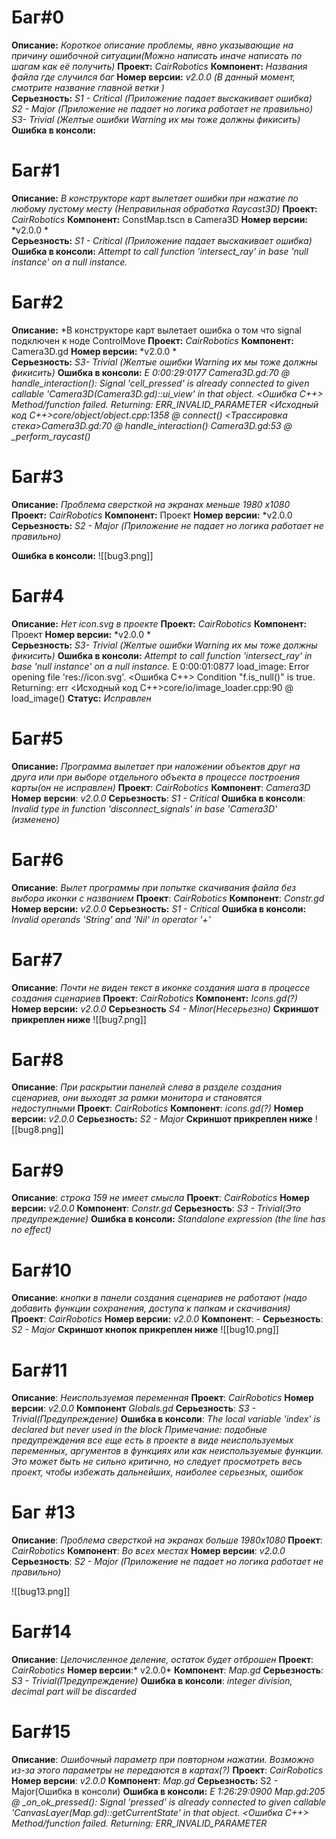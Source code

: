 
# Баг#0
**Описание:** *Короткое описание проблемы, явно указывающие на причину ошибочной ситуации(Можно написать иначе написать по шагам как её получить)*
**Проект:** *CairRobotics*
**Компонент:** *Названия файла где случился баг*
**Номер версии:** *v2.0.0 (В данный момент, смотрите название главной ветки )*   
**Серьезность:** 
*S1 - Critical (Приложение падает выскакивает ошибка)*  
*S2 - Major (Приложение не падает но логика работает не правильно)*   
*S3- Trivial (Желтые ошибки Warning их мы тоже должны фикисить)*
**Ошибка в консоли:**

# Баг#1
**Описание:** *В конструкторе карт вылетает ошибки при нажатие по любому пустому месту (Неправильная обработка Raycast3D)*
**Проект:** *CairRobotics*
**Компонент:** ConstMap.tscn в Camera3D
**Номер версии:** *v2.0.0 *   
**Серьезность:** 
*S1 - Critical (Приложение падает выскакивает ошибка)*  
**Ошибка в консоли:** *Attempt to call function 'intersect_ray' in base 'null instance' on a null instance.*

# Баг#2
**Описание:** *В конструкторе карт вылетает ошибка о том что signal подключен к ноде ControlMove
**Проект:** *CairRobotics*
**Компонент:** Camera3D.gd
**Номер версии:** *v2.0.0 *   
**Серьезность:** 
*S3- Trivial (Желтые ошибки Warning их мы тоже должны фикисить)*
**Ошибка в консоли:** *E 0:00:29:0177   Camera3D.gd:70 @ handle_interaction(): Signal 'cell_pressed' is already connected to given callable 'Camera3D(Camera3D.gd)::ui_view' in that object.
  <Ошибка C++>   Method/function failed. Returning: ERR_INVALID_PARAMETER
  <Исходный код C++>core/object/object.cpp:1358 @ connect()
  <Трассировка стека>Camera3D.gd:70 @ handle_interaction()
                 Camera3D.gd:53 @ _perform_raycast()*


# Баг#3
**Описание:** *Проблема сверсткой на экранах меньше 1980 x1080*
**Проект:** *CairRobotics*
**Компонент:** Проект
**Номер версии:** *v2.0.0  
**Серьезность:** *S2 - Major (Приложение не падает но логика работает не правильно)*   

**Ошибка в консоли:**
![[bug3.png]]

# Баг#4
**Описание:** *Нет icon.svg в проекте* 
**Проект:** *CairRobotics*
**Компонент:** Проект
**Номер версии:** *v2.0.0 *   
**Серьезность:** 
*S3- Trivial (Желтые ошибки Warning их мы тоже должны фикисить)* 
**Ошибка в консоли:** *Attempt to call function 'intersect_ray' in base 'null instance' on a null instance.*
E 0:00:01:0877   load_image: Error opening file 'res://icon.svg'.
  <Ошибка C++>   Condition "f.is_null()" is true. Returning: err
  <Исходный код C++>core/io/image_loader.cpp:90 @ load_image()
**Статус:** *Исправлен*

# Баг#5 
**Описание:** *Программа вылетает при наложении объектов друг на друга или при выборе отдельного объекта в процессе построения карты(он не исправлен)* 
**Проект**: *CairRobotics* 
**Компонент**: *Camera3D* 
**Номер** **версии**: *v2.0.0*
**Серьезность**: *S1 - Critical* 
**Ошибка в консоли**: *Invalid type in function 'disconnect_signals' in base 'Camera3D' (изменено)*

# Баг#6
**Описание**: *Вылет программы при попытке скачивания файла без выбора иконки с названием*
**Проект**: *CairRobotics*
**Компонент**: *Constr.gd*
**Номер версии:** *v2.0.0*
**Серьезность:** *S1 - Critical*
**Ошибка в консоли:** *Invalid operands 'String' and 'Nil' in operator '+'*

# Баг#7
**Описание**: *Почти не виден текст в иконке создания шага в процессе создания сценариев*
**Проект**: *CairRobotics*
**Компонент:** *Icons.gd(?)*
**Номер версии:** *v2.0.0*
**Серьезность** *S4 - Minor(Несерьезно)*
**Скриншот прикреплен ниже**
![[bug7.png]]

# Баг#8 
**Описание**: *При раскрытии панелей слева в разделе создания сценариев, они выходят за рамки монитора и становятся недоступными*
**Проект**: *CairRobotics*
**Компонент**: *icons.gd(?)*
**Номер версии:** *v2.0.0*
**Серьезность:** *S2 - Major*
**Скриншот прикреплен ниже**
![[bug8.png]]

# Баг#9 
**Описание**: *строка 159 не имеет смысла*
**Проект**: *CairRobotics*
**Номер версии:** *v2.0.0*
**Компонент**: *Constr.gd*
**Серьезность**: *S3 - Trivial(Это предупреждение)*
**Ошибка в консоли:** *Standalone expression (the line has no effect)*

# Баг#10
**Описание**: *кнопки в панели создания сценариев не работают (надо добавить функции сохранения, доступа к папкам и скачивания)*
**Проект**: *CairRobotics*
**Номер версии:** *v2.0.0*
**Компонент**: - 
**Серьезность**: *S2 - Major*
**Скриншот кнопок прикреплен ниже**
![[bug10.png]]

# Баг#11
**Описание**: *Неиспользуемая переменная*
**Проект**: *CairRobotics*
**Номер версии**: *v2.0.0*
**Компонент** *Globals.gd*
**Серьезность**: *S3 - Trivial(Предупреждение)*
**Ошибка в консоли**: *The local variable 'index' is declared but never used in the block
Примечание: подобные предупреждения все еще есть в проекте в виде неиспользуемых переменных, аргументов в функциях или как неиспользуемые функции. Это может быть не сильно критично, но следует просмотреть весь проект, чтобы избежать дальнейших, наиболее серьезных, ошибок*

# Баг #13

**Описание**: *Проблема сверсткой на экранах больше 1980x1080*
**Проект**: *CairRobotics*
**Компонент**: *Во всех местах*
**Номер версии**: *v2.0.0*
**Серьезность**: *S2 - Major (Приложение не падает но логика работает не правильно)*

![[bug13.png]]


# Баг#14 
**Описание**: *Целочисленное деление, остаток будет отброшен*
**Проект**: *CairRobotics*
**Номер версии**:* v2.0.0*
**Компонент**: *Map.gd*
**Серьезность**: *S3 - Trivial(Предупреждение)*
**Ошибка в консоли**: *integer division, decimal part will be discarded*

# Баг#15
**Описание**: *Ошибочный параметр при повторном нажатии. Возможно из-за этого параметры не передаются в картах(?)*
**Проект**: *CairRobotics*
**Номер версии**: *v2.0.0*
**Компонент**: *Map.gd*
**Серьезность:** S2 - Major(Ошибка в консоли)
**Ошибка в консоли:** *E 1:26:29:0900   Map.gd:205 @ _on_ok_pressed(): Signal 'pressed' is already connected to given callable 'CanvasLayer(Map.gd)::getCurrentState' in that object.
  <Ошибка C++>   Method/function failed. Returning: ERR_INVALID_PARAMETER*
